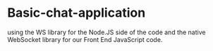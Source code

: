 # Basic-chat-application

using the WS library for the Node.JS side of the code and the native WebSocket library for our Front End JavaScript code.
